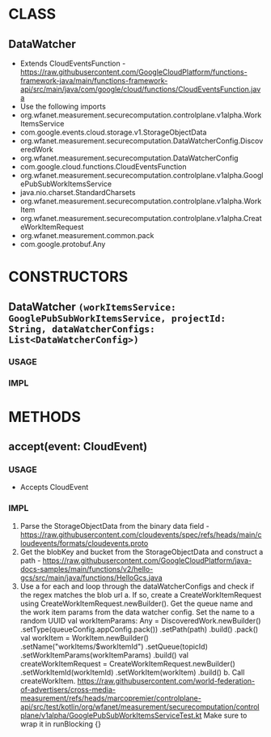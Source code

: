 # CLASS
## DataWatcher
* Extends CloudEventsFunction - https://raw.githubusercontent.com/GoogleCloudPlatform/functions-framework-java/main/functions-framework-api/src/main/java/com/google/cloud/functions/CloudEventsFunction.java
* Use the following imports
* org.wfanet.measurement.securecomputation.controlplane.v1alpha.WorkItemsService
* com.google.events.cloud.storage.v1.StorageObjectData
* org.wfanet.measurement.securecomputation.DataWatcherConfig.DiscoveredWork
* org.wfanet.measurement.securecomputation.DataWatcherConfig
* com.google.cloud.functions.CloudEventsFunction
* org.wfanet.measurement.securecomputation.controlplane.v1alpha.GooglePubSubWorkItemsService
* java.nio.charset.StandardCharsets
* org.wfanet.measurement.securecomputation.controlplane.v1alpha.WorkItem
* org.wfanet.measurement.securecomputation.controlplane.v1alpha.CreateWorkItemRequest
* org.wfanet.measurement.common.pack
* com.google.protobuf.Any

# CONSTRUCTORS
## DataWatcher `(workItemsService: GooglePubSubWorkItemsService, projectId: String, dataWatcherConfigs: List<DataWatcherConfig>)`
### USAGE
### IMPL

# METHODS
## accept(event: CloudEvent)
### USAGE
* Accepts CloudEvent
### IMPL
1. Parse the StorageObjectData from the binary data field - https://raw.githubusercontent.com/cloudevents/spec/refs/heads/main/cloudevents/formats/cloudevents.proto
2. Get the blobKey and bucket from the StorageObjectData and construct a path - https://raw.githubusercontent.com/GoogleCloudPlatform/java-docs-samples/main/functions/v2/hello-gcs/src/main/java/functions/HelloGcs.java
3. Use a for each and loop through the dataWatcherConfigs and check if the regex matches the blob url
a. If so, create a CreateWorkItemRequest using CreateWorkItemRequest.newBuilder(). Get the queue name and the work item params from the data watcher config. Set the name to a random UUID
   val workItemParams: Any = DiscoveredWork.newBuilder()
    .setType(queueConfig.appConfig.pack())
    .setPath(path)
    .build()
    .pack()
   val workItem = WorkItem.newBuilder()
     .setName("workItems/$workItemId")
     .setQueue(topicId)
     .setWorkItemParams(workItemParams)
     .build()
   val createWorkItemRequest = CreateWorkItemRequest.newBuilder()
     .setWorkItemId(workItemId)
     .setWorkItem(workItem)
     .build()
b. Call createWorkItem. https://raw.githubusercontent.com/world-federation-of-advertisers/cross-media-measurement/refs/heads/marcopremier/controlplane-api/src/test/kotlin/org/wfanet/measurement/securecomputation/controlplane/v1alpha/GooglePubSubWorkItemsServiceTest.kt
   Make sure to wrap it in runBlocking {}